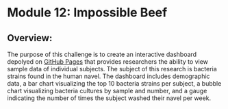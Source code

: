 # Module 12: Impossible Beef

## Overview:
The purpose of this challenge is to create an interactive dashboard depolyed on [GitHub Pages]((https://laurlen2112.github.io/impossible_beef/index.html)) that provides researchers the ability to view sample data of individual  subjects.  The subject of this research is bacteria strains found in the human navel. The dashboard includes demographic data, a bar chart visualizing the top 10 bacteria strains per subject, a bubble chart visualizing bacteria cultures by sample and number, and a gauge indicating the number of times the subject washed their navel per week. 
